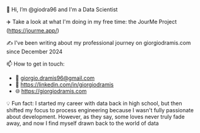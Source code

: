 👋 Hi, I’m @giodra96 and I'm a Data Scientist

✈️ Take a look at what I'm doing in my free time: the JourMe Project (https://jourme.app/)

✍️ I've been writing about my professional journey on giorgiodramis.com since December 2024

📫 How to get in touch:
  - 📩 giorgio.dramis96@gmail.com
  - 🔗 https://linkedin.com/in/giorgiodramis
  - 🌐 https://giorgiodramis.com
    
💡 Fun fact: I started my career with data back in high school, but then shifted my focus to process engineering because I wasn't fully passionate about development. However, as they say, some loves never truly fade away, and now I find myself drawn back to the world of data
<!---
giodra96/giodra96 is a ✨ special ✨ repository because its `README.md` (this file) appears on your GitHub profile.
You can click the Preview link to take a look at your changes.
--->
